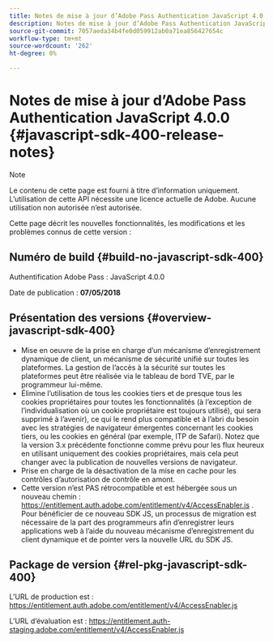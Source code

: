 ```yaml
---
title: Notes de mise à jour d’Adobe Pass Authentication JavaScript 4.0.0
description: Notes de mise à jour d’Adobe Pass Authentication JavaScript 4.0.0
source-git-commit: 7057aeda34b4fe0d059912ab0a71ea856427654c
workflow-type: tm+mt
source-wordcount: '262'
ht-degree: 0%

---
```


# Notes de mise à jour d’Adobe Pass Authentication JavaScript 4.0.0 {#javascript-sdk-400-release-notes}

>[!NOTE]
>
>Le contenu de cette page est fourni à titre d’information uniquement. L’utilisation de cette API nécessite une licence actuelle de Adobe. Aucune utilisation non autorisée n’est autorisée.

Cette page décrit les nouvelles fonctionnalités, les modifications et les problèmes connus de cette version :

## Numéro de build {#build-no-javascript-sdk-400}

Authentification Adobe Pass : JavaScript 4.0.0

Date de publication : **07/05/2018**


## Présentation des versions {#overview-javascript-sdk-400}

* Mise en oeuvre de la prise en charge d’un mécanisme d’enregistrement dynamique de client, un mécanisme de sécurité unifié sur toutes les plateformes. La gestion de l’accès à la sécurité sur toutes les plateformes peut être réalisée via le tableau de bord TVE, par le programmeur lui-même.
* Élimine l’utilisation de tous les cookies tiers et de presque tous les cookies propriétaires pour toutes les fonctionnalités (à l’exception de l’individualisation où un cookie propriétaire est toujours utilisé), qui sera supprimé à l’avenir), ce qui le rend plus compatible et à l’abri du besoin avec les stratégies de navigateur émergentes concernant les cookies tiers, ou les cookies en général (par exemple, ITP de Safari). Notez que la version 3.x précédente fonctionne comme prévu pour les flux heureux en utilisant uniquement des cookies propriétaires, mais cela peut changer avec la publication de nouvelles versions de navigateur.
* Prise en charge de la désactivation de la mise en cache pour les contrôles d’autorisation de contrôle en amont.
* Cette version n’est PAS rétrocompatible et est hébergée sous un nouveau chemin : https://entitlement.auth.adobe.com/entitlement/v4/AccessEnabler.js . Pour bénéficier de ce nouveau SDK JS, un processus de migration est nécessaire de la part des programmeurs afin d’enregistrer leurs applications web à l’aide du nouveau mécanisme d’enregistrement du client dynamique et de pointer vers la nouvelle URL du SDK JS.


## Package de version {#rel-pkg-javascript-sdk-400}

L’URL de production est : https://entitlement.auth.adobe.com/entitlement/v4/AccessEnabler.js

L’URL d’évaluation est : https://entitlement.auth-staging.adobe.com/entitlement/v4/AccessEnabler.js
